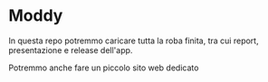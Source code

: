 # Moddy
In questa repo potremmo caricare tutta la roba finita, tra cui report, presentazione e release dell'app.

Potremmo anche fare un piccolo sito web dedicato
